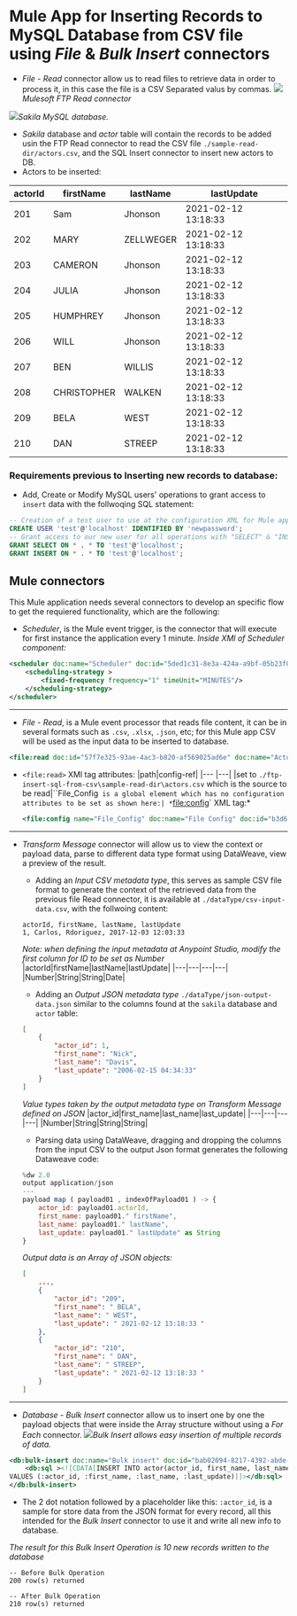 # Mule App for Inserting Records to MySQL Database from CSV file using *File* & *Bulk Insert* connectors  

- *File - Read* connector allow us to read files to retrieve data in order to process it, in this case the file is a CSV Separated valus by commas.
![](https://mulesy.com/wp-content/uploads/2020/09/word-image-98.png)*Mulesoft FTP Read connector*

![](https://programmerclick.com/images/31/8fb5d15cf1ac4eb73c98e0733f6c6987.png)*Sakila MySQL database.*
- *Sakila* database and *actor* table will contain the records to be added usin the FTP Read connector to read the CSV file `./sample-read-dir/actors.csv`, and the SQL Insert connector to insert new actors to DB.
- Actors to be inserted: 

|actorId| firstName| lastName| lastUpdate|
|---| ---| ---| ---|
|201| Sam| Jhonson| 2021-02-12 13:18:33 |
|202| MARY| ZELLWEGER| 2021-02-12 13:18:33 |
|203| CAMERON| Jhonson| 2021-02-12 13:18:33| 
|204| JULIA| Jhonson| 2021-02-12 13:18:33 |
|205| HUMPHREY| Jhonson| 2021-02-12 13:18:33| 
|206| WILL| Jhonson| 2021-02-12 13:18:33| 
|207| BEN| WILLIS| 2021-02-12 13:18:33 |
|208| CHRISTOPHER| WALKEN| 2021-02-12 13:18:33| 
|209| BELA| WEST| 2021-02-12 13:18:33 |
|210| DAN| STREEP| 2021-02-12 13:18:33 |

### Requirements previous to Inserting new records to database:
- Add, Create or Modify MySQL users' operations to grant access to ``insert`` data with the follwoqing SQL statement:
```sql
-- Creation of a test user to use at the configuration XML for Mule application before pushing to github
CREATE USER 'test'@'localhost' IDENTIFIED BY 'newpassword';
-- Grant access to our new user for all operations with "SELECT" & "INSERT"
GRANT SELECT ON * . * TO 'test'@'localhost';
GRANT INSERT ON * . * TO 'test'@'localhost';
``` 

## Mule connectors
This Mule application needs several connectors to develop an specific flow to get the requiered functionality, which are the following:
- *Scheduler*, is the Mule event trigger, is the connector that will execute for first instance the application every 1 minute.
*Inside XMl of Scheduler component:*
```xml
<scheduler doc:name="Scheduler" doc:id="5ded1c31-8e3a-424a-a9bf-05b23f0b01c7" >
    <scheduling-strategy >
        <fixed-frequency frequency="1" timeUnit="MINUTES"/>
    </scheduling-strategy>
</scheduler>
```
---
- *File - Read*, is a Mule event  processor that reads file content, it can be in several formats such as `.csv`, `.xlsx`, `.json`, etc; for this Mule app CSV will be used as the input data to be inserted to database.
```xml
<file:read doc:id="57f7e325-93ae-4ac3-b820-af569025ad6e" doc:name="Actors CSV File Read" path="./ftp-insert-sql-from-csv\sample-read-dir\actors.csv" config-ref="File_Config"/>
```
- `<file:read>` XMl tag attributes: 
    |path|config-ref|
    |--- |---|
    |set to `./ftp-insert-sql-from-csv\sample-read-dir\actors.csv` which is the source to be read|``File_Config` is a global element which has no configuration attributes to be set as shown here:|
    *`<file:config>` XML tag:*
    ```xml
    <file:config name="File_Config" doc:name="File Config" doc:id="b3d61ed7-b5de-4021-a9b7-d4f639f80bb3" />
    ```

----
- *Transform Message* connector will allow us to view the context or payload data, parse  to different data type format using DataWeave, view a preview of the result.
    - Adding an *Input CSV metadata type*, this serves as sample CSV file format to generate the context of the retrieved data from the previous file Read connector, it is available at `./dataType/csv-input-data.csv`, with the follwoing content:
    ```csv
    actorId, firstName, lastName, lastUpdate
    1, Carlos, Rdoriguez, 2017-12-03 12:03:33
    ```
    *Note: when defining the input metadata at Anypoint Studio, modify the first column for ID to be set as Number*
    |actorId|firstName|lastName|lastUpdate|
    |---|---|---|---|
    |Number|String|String|Date|
    - Adding an *Output JSON metadata type* `./dataType/json-output-data.json` similar to the columns found at the `sakila` database and `actor` table:
    ```json
    [
        {
            "actor_id": 1,
            "first_name": "Nick",
            "last_name": "Davis",
            "last_update": "2006-02-15 04:34:33"
        }
    ]
    ```
    *Value types taken by the output metadata type on Transform Message defined on JSON*
    |actor_id|first_name|last_name|last_update|
    |---|---|---|---|
    |Number|String|String|String|

    - Parsing data using DataWeave, dragging and dropping the columns from the input CSV to the output Json format generates the following Dataweave code:
    ```js
    %dw 2.0
    output application/json
    ---
    payload map ( payload01 , indexOfPayload01 ) -> {
        actor_id: payload01.actorId,
        first_name: payload01." firstName",
        last_name: payload01." lastName",
        last_update: payload01." lastUpdate" as String
    }
    ```
    *Output data is an Array of JSON objects:*
    ```json
    [
        ...,
        {
            "actor_id": "209",
            "first_name": " BELA",
            "last_name": " WEST",
            "last_update": " 2021-02-12 13:18:33 "
        },
        {
            "actor_id": "210",
            "first_name": " DAN",
            "last_name": " STREEP",
            "last_update": " 2021-02-12 13:18:33 "
        }
    ]
    ```
---- 
- *Database - Bulk Insert* connector allow us to insert one by one the payload objects that were inside the Array structure without using a *For Each* connector.
![](https://dz2cdn3.dzone.com/storage/article-thumb/10105198-thumb.jpg)*Bulk Insert allows easy insertion of multiple records of data.*

```xml
<db:bulk-insert doc:name="Bulk insert" doc:id="bab02094-8217-4392-abde-3ae4e56c3cc2" config-ref="Database_Config">
    <db:sql ><![CDATA[INSERT INTO actor(actor_id, first_name, last_name, last_update) 
VALUES (:actor_id, :first_name, :last_name, :last_update)]]></db:sql>
</db:bulk-insert>
```
- The 2 dot notation followed by a placeholder like this: `:actor_id`, is a sample for store data from the JSON format for every record, all this intended for the *Bulk Insert* connector to use it and write all new info to database.

*The result for this Bulk Insert Operation is 10 new records written to the database*
```
-- Before Bulk Operation
200 row(s) returned

-- After Bulk Operation
210 row(s) returned
```

